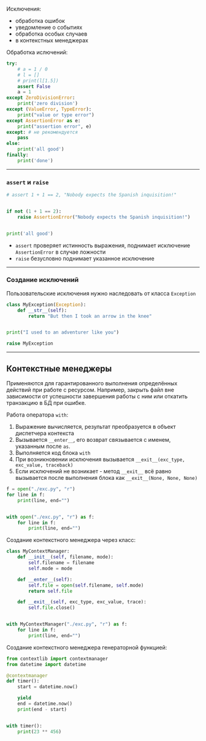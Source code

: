 Исключения:
* обработка ошибок
* уведомление о событиях
* обработка особых случаев
* в контекстных менеджерах

Обработка ислючений:
```python
try:
    # a = 1 / 0
    # l = []
    # print(l[1.5])
    assert False
    a = 1
except ZeroDivisionError:
    print('zero division')
except (ValueError, TypeError):
    print("value or type error")
except AssertionError as e:
    print("assertion error", e)
except: # не рекомендуется
    pass
else:
    print('all good')
finally:
    print('done')
```

---

### `assert` и `raise`

```python
# assert 1 + 1 == 2, "Nobody expects the Spanish inquisition!"


if not (1 + 1 == 2):
    raise AssertionError("Nobody expects the Spanish inquisition!")


print('all good')
```

* `assert` проверяет истинность выражения, поднимает исключение `AssertionError` в случае ложности
* `raise` безусловно поднимает указанное исключение

---
### Создание исключений

Пользовательские исключения нужно наследовать от класса `Exception`

```python
class MyException(Exception):
    def __str__(self):
        return "But then I took an arrow in the knee"


print("I used to an adventurer like you")

raise MyException
```

---
## Контекстные менеджеры

Применяются для гарантированного выполнения определённых действий при работе с ресурсом. Например, закрыть файл вне зависимости от успешности завершения работы с ним или откатить транзакцию в БД при ошибке.

Работа оператора `with`:
1. Выражение вычисляется, результат преобразуется в объект диспетчера контекста
2. Вызывается `__enter__`, его возврат связывается с именем, указанным после `as`.
3. Выполняется код блока `with`
4. При возникновении исключения вызывается `__exit__(exc_type, exc_value, traceback)`
5. Если исключений не возникает - метод `__exit__` всё равно вызывается после выполнения блока как `__exit__(None, None, None)`

```python
f = open("./exc.py", "r")
for line in f:
    print(line, end="")


with open("./exc.py", "r") as f:
    for line in f:
        print(line, end="")
```

Создание контекстного менеджера через класс:
```python
class MyContextManager:
    def __init__(self, filename, mode):
        self.filename = filename
        self.mode = mode

    def __enter__(self):
        self.file = open(self.filename, self.mode)
        return self.file

    def __exit__(self, exc_type, exc_value, trace):
        self.file.close()


with MyContextManager("./exc.py", "r") as f:
	for line in f:
		print(line, end="")
```

Создание контекстного менеджера генераторной функцией:
```python
from contextlib import contextmanager
from datetime import datetime

@contextmanager
def timer():
    start = datetime.now()

    yield
    end = datetime.now()
    print(end - start)


with timer():
    print(23 ** 456)
```

